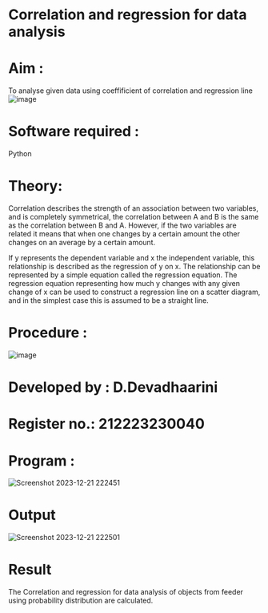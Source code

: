 # Correlation and regression for data analysis
# Aim : 

To analyse given data using coeffificient of correlation and regression line
![image](https://user-images.githubusercontent.com/104613195/168224136-d6b64e64-7d3d-4775-9337-c8f96fe41f2d.png)

# Software required :  

Python

# Theory:

Correlation describes the strength of an association between two variables, and is completely symmetrical, the correlation between A and B is the same as the correlation between B and A. However, if the two variables are related it means that when one changes by a certain amount the other changes on an average by a certain amount.  

If y represents the dependent variable and x the independent variable, this relationship is described as the regression of y on x. The relationship can be represented by a simple equation called the regression equation. The regression equation representing how much y changes with any given change of x can be used to construct a regression line on a scatter diagram, and in the simplest case this is assumed to be a straight line.

# Procedure :

![image](https://user-images.githubusercontent.com/104613195/168225866-ac8f6610-bdc3-4ac2-a24e-2b24ba08e189.png)

# Developed by : D.Devadhaarini
# Register no.: 212223230040

# Program :

![Screenshot 2023-12-21 222451](https://github.com/Devadhaarini/Correlation_Regression/assets/145796552/d629023d-8410-49fa-9c50-a175b53632c8)

# Output 

![Screenshot 2023-12-21 222501](https://github.com/Devadhaarini/Correlation_Regression/assets/145796552/00bc1729-675d-4ad2-afb3-68d999a4b03d)

# Result

The Correlation and regression for data analysis of objects from feeder using probability distribution are calculated.


